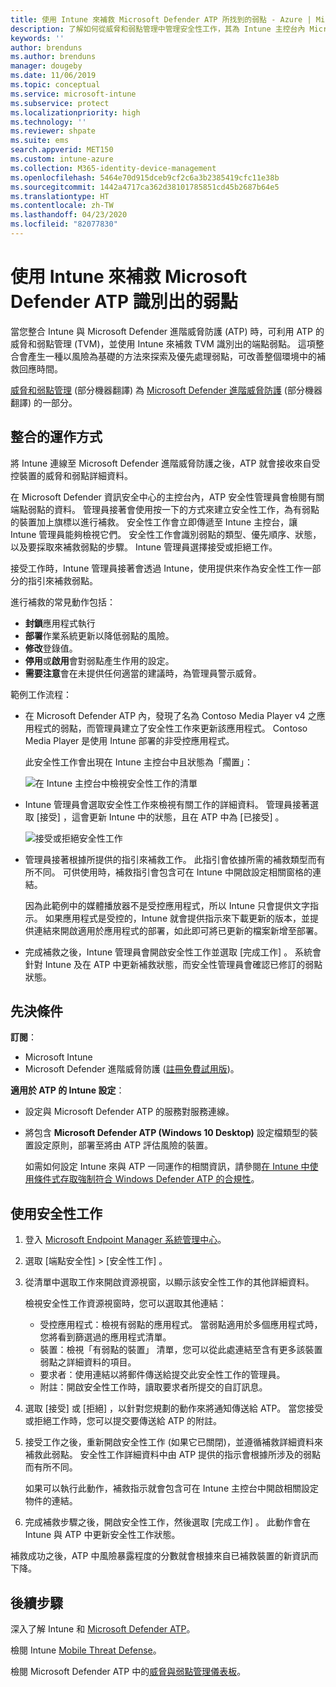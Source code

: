 ```yaml
---
title: 使用 Intune 來補救 Microsoft Defender ATP 所找到的弱點 - Azure | Microsoft Docs
description: 了解如何從威脅和弱點管理中管理安全性工作，其為 Intune 主控台內 Microsoft Defender 進階威脅防護 (ATP) 的一部分。
keywords: ''
author: brenduns
ms.author: brenduns
manager: dougeby
ms.date: 11/06/2019
ms.topic: conceptual
ms.service: microsoft-intune
ms.subservice: protect
ms.localizationpriority: high
ms.technology: ''
ms.reviewer: shpate
ms.suite: ems
search.appverid: MET150
ms.custom: intune-azure
ms.collection: M365-identity-device-management
ms.openlocfilehash: 5464e70d915dceb9cf2c6a3b2385419cfc11e38b
ms.sourcegitcommit: 1442a4717ca362d38101785851cd45b2687b64e5
ms.translationtype: HT
ms.contentlocale: zh-TW
ms.lasthandoff: 04/23/2020
ms.locfileid: "82077830"
---
```

# <a name="use-intune-to-remediate-vulnerabilities-identified-by-microsoft-defender-atp"></a>使用 Intune 來補救 Microsoft Defender ATP 識別出的弱點

當您整合 Intune 與 Microsoft Defender 進階威脅防護 (ATP) 時，可利用 ATP 的威脅和弱點管理 (TVM)，並使用 Intune 來補救 TVM 識別出的端點弱點。 這項整合會產生一種以風險為基礎的方法來探索及優先處理弱點，可改善整個環境中的補救回應時間。

[威脅和弱點管理](https://docs.microsoft.com/windows/security/threat-protection/windows-defender-atp/next-gen-threat-and-vuln-mgt) \(部分機器翻譯\) 為 [Microsoft Defender 進階威脅防護](https://docs.microsoft.com/windows/security/threat-protection/windows-defender-atp/windows-defender-advanced-threat-protection) \(部分機器翻譯\) 的一部分。

## <a name="how-integration-works"></a>整合的運作方式

將 Intune 連線至 Microsoft Defender 進階威脅防護之後，ATP 就會接收來自受控裝置的威脅和弱點詳細資料。

在 Microsoft Defender 資訊安全中心的主控台內，ATP 安全性管理員會檢閱有關端點弱點的資料。 管理員接著會使用按一下的方式來建立安全性工作，為有弱點的裝置加上旗標以進行補救。 安全性工作會立即傳遞至 Intune 主控台，讓 Intune 管理員能夠檢視它們。 安全性工作會識別弱點的類型、優先順序、狀態，以及要採取來補救弱點的步驟。 Intune 管理員選擇接受或拒絕工作。

接受工作時，Intune 管理員接著會透過 Intune，使用提供來作為安全性工作一部分的指引來補救弱點。

進行補救的常見動作包括：

- **封鎖**應用程式執行
- **部署**作業系統更新以降低弱點的風險。
- **修改**登錄值。
- **停用**或**啟用**會對弱點產生作用的設定。
- **需要注意**會在未提供任何適當的建議時，為管理員警示威脅。

範例工作流程：

- 在 Microsoft Defender ATP 內，發現了名為 Contoso Media Player v4 之應用程式的弱點，而管理員建立了安全性工作來更新該應用程式。 Contoso Media Player 是使用 Intune 部署的非受控應用程式。

  此安全性工作會出現在 Intune 主控台中且狀態為「擱置」：

  ![在 Intune 主控台中檢視安全性工作的清單](./media/atp-manage-vulnerabilities/temp-security-tasks.png)

- Intune 管理員會選取安全性工作來檢視有關工作的詳細資料。  管理員接著選取 [接受]  ，這會更新 Intune 中的狀態，且在 ATP 中為 [已接受]  。

  ![接受或拒絕安全性工作](./media/atp-manage-vulnerabilities/temp-accept-task.png)

- 管理員接著根據所提供的指引來補救工作。 此指引會依據所需的補救類型而有所不同。 可供使用時，補救指引會包含可在 Intune 中開啟設定相關窗格的連結。

  因為此範例中的媒體播放器不是受控應用程式，所以 Intune 只會提供文字指示。 如果應用程式是受控的，Intune 就會提供指示來下載更新的版本，並提供連結來開啟適用於應用程式的部署，如此即可將已更新的檔案新增至部署。

- 完成補救之後，Intune 管理員會開啟安全性工作並選取 [完成工作]  。  系統會針對 Intune 及在 ATP 中更新補救狀態，而安全性管理員會確認已修訂的弱點狀態。

## <a name="prerequisites"></a>先決條件  

**訂閱**：

- Microsoft Intune  
- Microsoft Defender 進階威脅防護 ([註冊免費試用版](https://www.microsoft.com/WindowsForBusiness/windows-atp?ocid=docs-wdatp-main-abovefoldlink))。

**適用於 ATP 的 Intune 設定**：

- 設定與 Microsoft Defender ATP 的服務對服務連線。
- 將包含 **Microsoft Defender ATP (Windows 10 Desktop)** 設定檔類型的裝置設定原則，部署至將由 ATP 評估風險的裝置。

  如需如何設定 Intune 來與 ATP 一同運作的相關資訊，請參閱[在 Intune 中使用條件式存取強制符合 Windows Defender ATP 的合規性](advanced-threat-protection.md#enable-microsoft-defender-atp-in-intune)。

## <a name="work-with-security-tasks"></a>使用安全性工作

1. 登入 [Microsoft Endpoint Manager 系統管理中心](https://go.microsoft.com/fwlink/?linkid=2109431)。

2. 選取 [端點安全性]   > [安全性工作]  。

3. 從清單中選取工作來開啟資源視窗，以顯示該安全性工作的其他詳細資料。

   檢視安全性工作資源視窗時，您可以選取其他連結：

   - 受控應用程式：檢視有弱點的應用程式。 當弱點適用於多個應用程式時，您將看到篩選過的應用程式清單。
   - 裝置：檢視「有弱點的裝置」  清單，您可以從此處連結至含有更多該裝置弱點之詳細資料的項目。
   - 要求者：使用連結以將郵件傳送給提交此安全性工作的管理員。
   - 附註：開啟安全性工作時，讀取要求者所提交的自訂訊息。

4. 選取 [接受]  或 [拒絕]  ，以針對您規劃的動作來將通知傳送給 ATP。 當您接受或拒絕工作時，您可以提交要傳送給 ATP 的附註。

5. 接受工作之後，重新開啟安全性工作 (如果它已關閉)，並遵循補救詳細資料來補救此弱點。 安全性工作詳細資料中由 ATP 提供的指示會根據所涉及的弱點而有所不同。

   如果可以執行此動作，補救指示就會包含可在 Intune 主控台中開啟相關設定物件的連結。

6. 完成補救步驟之後，開啟安全性工作，然後選取 [完成工作]  。  此動作會在 Intune 與 ATP 中更新安全性工作狀態。

補救成功之後，ATP 中風險暴露程度的分數就會根據來自已補救裝置的新資訊而下降。

## <a name="next-steps"></a>後續步驟
深入了解 Intune 和 [Microsoft Defender ATP](advanced-threat-protection.md)。

檢閱 Intune [Mobile Threat Defense](mobile-threat-defense.md)。

檢閱 Microsoft Defender ATP 中的[威脅與弱點管理儀表板](https://docs.microsoft.com/windows/security/threat-protection/windows-defender-atp/tvm-dashboard-insights)。
